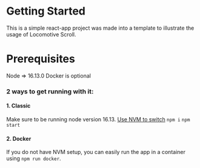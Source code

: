 # Getting Started

This is a simple react-app project was made into a template to illustrate the usage of Locomotive Scroll. 

# Prerequisites
Node => 16.13.0
Docker is optional

### 2 ways to get running with it:

#### 1. Classic

Make sure to be running node version 16.13. [Use NVM to switch](https://github.com/nvm-sh/nvm)
`npm i`
`npm start`

#### 2. Docker
If you do not have NVM setup, you can easily run the app in a container using `npm run docker`. 
